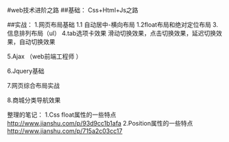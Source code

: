 #web技术进阶之路
##基础：
Css+Html+Js之路

##实战：
1.网页布局基础
    1.1 自动居中-横向布局
    1.2float布局和绝对定位布局
3.信息排列布局（ul）
4.tab选项卡效果
   滑动切换效果，点击切换效果，延迟切换效果，自动切换效果

5.Ajax （web前端工程师 ）

6.Jquery基础

7.网页综合布局实战

8.商城分类导航效果

整理的笔记：
1.Css float属性的一些特点
http://www.jianshu.com/p/93d9cc1b1afa
2.Position属性的一些特点
http://www.jianshu.com/p/715a2c03cc17